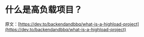 # 什么是高负载项目？

原文：[https://dev.to/backendandbbq/what-is-a-highload-project](https://dev.to/backendandbbq/what-is-a-highload-project)